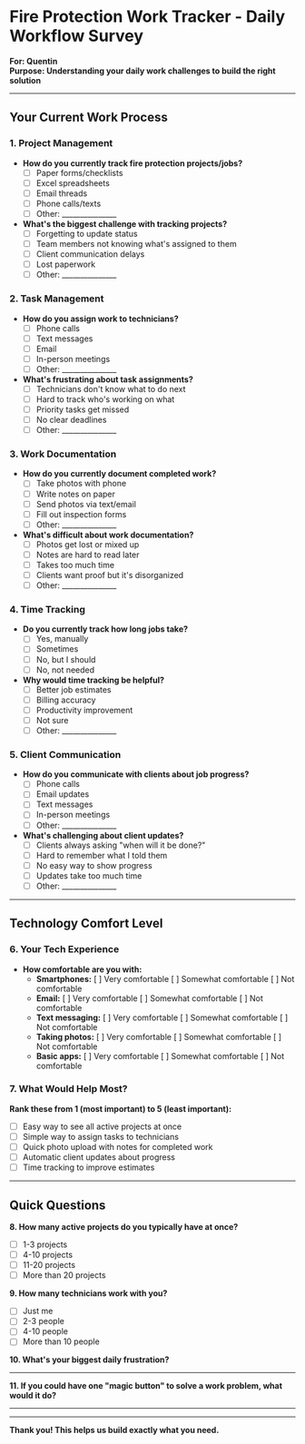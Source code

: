 # Fire Protection Work Tracker - Daily Workflow Survey

**For: Quentin**  
**Purpose: Understanding your daily work challenges to build the right solution**

---

## Your Current Work Process

### 1. Project Management
- **How do you currently track fire protection projects/jobs?**
  - [ ] Paper forms/checklists
  - [ ] Excel spreadsheets
  - [ ] Email threads
  - [ ] Phone calls/texts
  - [ ] Other: _______________

- **What's the biggest challenge with tracking projects?**
  - [ ] Forgetting to update status
  - [ ] Team members not knowing what's assigned to them
  - [ ] Client communication delays
  - [ ] Lost paperwork
  - [ ] Other: _______________

### 2. Task Management
- **How do you assign work to technicians?**
  - [ ] Phone calls
  - [ ] Text messages
  - [ ] Email
  - [ ] In-person meetings
  - [ ] Other: _______________

- **What's frustrating about task assignments?**
  - [ ] Technicians don't know what to do next
  - [ ] Hard to track who's working on what
  - [ ] Priority tasks get missed
  - [ ] No clear deadlines
  - [ ] Other: _______________

### 3. Work Documentation
- **How do you currently document completed work?**
  - [ ] Take photos with phone
  - [ ] Write notes on paper
  - [ ] Send photos via text/email
  - [ ] Fill out inspection forms
  - [ ] Other: _______________

- **What's difficult about work documentation?**
  - [ ] Photos get lost or mixed up
  - [ ] Notes are hard to read later
  - [ ] Takes too much time
  - [ ] Clients want proof but it's disorganized
  - [ ] Other: _______________

### 4. Time Tracking
- **Do you currently track how long jobs take?**
  - [ ] Yes, manually
  - [ ] Sometimes
  - [ ] No, but I should
  - [ ] No, not needed

- **Why would time tracking be helpful?**
  - [ ] Better job estimates
  - [ ] Billing accuracy
  - [ ] Productivity improvement
  - [ ] Not sure
  - [ ] Other: _______________

### 5. Client Communication
- **How do you communicate with clients about job progress?**
  - [ ] Phone calls
  - [ ] Email updates
  - [ ] Text messages
  - [ ] In-person meetings
  - [ ] Other: _______________

- **What's challenging about client updates?**
  - [ ] Clients always asking "when will it be done?"
  - [ ] Hard to remember what I told them
  - [ ] No easy way to show progress
  - [ ] Updates take too much time
  - [ ] Other: _______________

---

## Technology Comfort Level

### 6. Your Tech Experience
- **How comfortable are you with:**
  - **Smartphones:** [ ] Very comfortable [ ] Somewhat comfortable [ ] Not comfortable
  - **Email:** [ ] Very comfortable [ ] Somewhat comfortable [ ] Not comfortable
  - **Text messaging:** [ ] Very comfortable [ ] Somewhat comfortable [ ] Not comfortable
  - **Taking photos:** [ ] Very comfortable [ ] Somewhat comfortable [ ] Not comfortable
  - **Basic apps:** [ ] Very comfortable [ ] Somewhat comfortable [ ] Not comfortable

### 7. What Would Help Most?
**Rank these from 1 (most important) to 5 (least important):**
- [ ] Easy way to see all active projects at once
- [ ] Simple way to assign tasks to technicians
- [ ] Quick photo upload with notes for completed work
- [ ] Automatic client updates about progress
- [ ] Time tracking to improve estimates

---

## Quick Questions

**8. How many active projects do you typically have at once?**
- [ ] 1-3 projects
- [ ] 4-10 projects  
- [ ] 11-20 projects
- [ ] More than 20 projects

**9. How many technicians work with you?**
- [ ] Just me
- [ ] 2-3 people
- [ ] 4-10 people
- [ ] More than 10 people

**10. What's your biggest daily frustration?**
_________________________________________________

**11. If you could have one "magic button" to solve a work problem, what would it do?**
_________________________________________________

---

**Thank you! This helps us build exactly what you need.**
